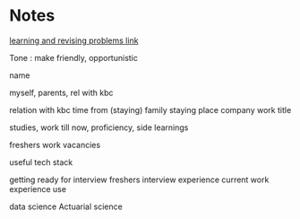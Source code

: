 # Notes

[learning and revising problems link](https://github.com/Ramsai170899/Notes/tree/main)


Tone : make friendly, opportunistic 

name

myself, parents, rel with kbc

relation with kbc
time from (staying) 
family
staying place
company
work title

studies, work till now, proficiency, side learnings

freshers work
vacancies 

useful tech stack

getting ready for interview
freshers interview experience
current work experience use

data science
Actuarial science

